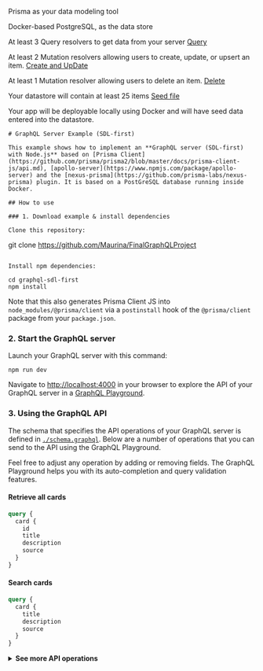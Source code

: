 Prisma as your data modeling tool

Docker-based PostgreSQL, as the data store

At least 3 Query resolvers to get data from your server [Query](https://github.com/Maurina/FinalGraphQLProject/blob/master/src/query.js)

At least 2 Mutation resolvers allowing users to create, update, or upsert an item. [Create and UpDate](https://github.com/Maurina/FinalGraphQLProject/blob/master/src/mutation.js)

At least 1 Mutation resolver allowing users to delete an item. [Delete](https://github.com/Maurina/FinalGraphQLProject/blob/master/src/mutation.js)

Your datastore will contain at least 25 items [Seed file](https://github.com/Maurina/FinalGraphQLProject/blob/master/prisma/seed.js)

Your app will be deployable locally using Docker and will have seed data entered into the datastore.


```
# GraphQL Server Example (SDL-first)

This example shows how to implement an **GraphQL server (SDL-first) with Node.js** based on [Prisma Client](https://github.com/prisma/prisma2/blob/master/docs/prisma-client-js/api.md), [apollo-server](https://www.npmjs.com/package/apollo-server) and the [nexus-prisma](https://github.com/prisma-labs/nexus-prisma) plugin. It is based on a PostGreSQL database running inside Docker.

## How to use

### 1. Download example & install dependencies

Clone this repository:

```
git clone https://github.com/Maurina/FinalGraphQLProject
```

Install npm dependencies:

cd graphql-sdl-first
npm install
```

Note that this also generates Prisma Client JS into `node_modules/@prisma/client` via a `postinstall` hook of the `@prisma/client` package from your `package.json`.

### 2. Start the GraphQL server

Launch your GraphQL server with this command:

```
npm run dev
```

Navigate to [http://localhost:4000](http://localhost:4000) in your browser to explore the API of your GraphQL server in a [GraphQL Playground](https://github.com/prisma/graphql-playground).

### 3. Using the GraphQL API

The schema that specifies the API operations of your GraphQL server is defined in [`./schema.graphql`](./schema.graphql). Below are a number of operations that you can send to the API using the GraphQL Playground.

Feel free to adjust any operation by adding or removing fields. The GraphQL Playground helps you with its auto-completion and query validation features.

#### Retrieve all cards

```graphql
query {
  card {
    id
    title
    description
    source
  }
}
```
#### Search cards

```graphql
query {
  card {
    title
    description
    source
  }
}
```

<Details><Summary><strong>See more API operations</strong></Summary>

#### Create a new card

```graphql
mutation {
  createCard(
    data: {
      title: "Mars"
      description: "Mars is the red planet."
      source: "Nasa
    }
  ) {
    id
    title
    description
    source
  }
}
```

#### Create a edit card

```graphql
mutation {
  updateCard(
    title: "Galaxy"
    description: "Many stars and planets"
    source: "Nasa"
  ) {
    id
    title
  }
}
```

#### Delete an existing card

```graphql
mutation {
deleteOneCard (where: {id: __POST_ID__})
  {
    id
  }
}
}

```

### 2. Introspect your database

The Prisma schema is the foundation for the generated Prisma Client API. Therefore, you first need to make sure the new `Profile` table is represented in it as well. The easiest way to do so is by introspecting your database:

```
npx prisma2 introspect
```

> **Note**: You're using [npx](https://github.com/npm/npx) to run Prisma 2 CLI that's listed as a development dependency in [`package.json`](./package.json). Alternatively, you can install the CLI globally using `npm install -g prisma2`. When using Yarn, you can run: `yarn prisma2 dev`.

The `introspect` command updates your `schema.prisma` file. It now includes the `Profile` model and its 1:1 relation to `User`:

```prisma
model Card {
  id             String   @default(cuid()) @id
  title          String
  description    String
  source         String
}
```

### 3. Generate Prisma Client

With the updated Prisma schema, you can now also update the Prisma Client API with the following command:

```

## Next steps

- Read the holistic, step-by-step [Prisma Framework tutorial](https://github.com/prisma/prisma2/blob/master/docs/tutorial.md)
- Check out the [Prisma Framework docs](https://github.com/prisma/prisma2) (e.g. for [data modeling](https://github.com/prisma/prisma2/blob/master/docs/data-modeling.md), [relations](https://github.com/prisma/prisma2/blob/master/docs/relations.md) or the [Prisma Client API](https://github.com/prisma/prisma2/tree/master/docs/prisma-client-js/api.md))
- Share your feedback in the [`prisma2-preview`](https://prisma.slack.com/messages/CKQTGR6T0/) channel on the Prisma Slack
- Create issues and ask questions on [GitHub](https://github.com/prisma/prisma2/)
- Track Prisma 2's progress on [`isprisma2ready.com`](https://isprisma2ready.com)
